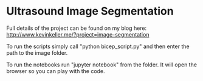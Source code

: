 # Ultrasound Image Segmentation

Full details of the project can be found on my blog here: http://www.kevinkeller.me/?project=image-segmentation

To run the scripts simply call "python bicep_script.py" and then enter the path to the image folder.

To run the notebooks run "jupyter notebook" from the folder. It will open the browser so you can play with the code.
